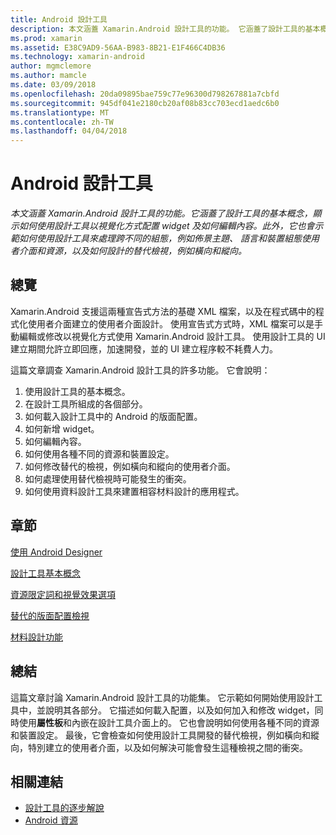 ```yaml
---
title: Android 設計工具
description: 本文涵蓋 Xamarin.Android 設計工具的功能。 它涵蓋了設計工具的基本概念，顯示如何使用設計工具以視覺化方式配置 widget 及如何編輯內容。 此外，它也會示範如何使用設計工具來處理跨不同的組態，例如佈景主題、 語言和裝置組態使用者介面和資源，以及如何設計的替代檢視，例如橫向和縱向。
ms.prod: xamarin
ms.assetid: E38C9AD9-56AA-B983-8B21-E1F466C4DB36
ms.technology: xamarin-android
author: mgmclemore
ms.author: mamcle
ms.date: 03/09/2018
ms.openlocfilehash: 20da09895bae759c77e96300d798267881a7cbfd
ms.sourcegitcommit: 945df041e2180cb20af08b83cc703ecd1aedc6b0
ms.translationtype: MT
ms.contentlocale: zh-TW
ms.lasthandoff: 04/04/2018
---
```

# <a name="android-designer"></a>Android 設計工具

_本文涵蓋 Xamarin.Android 設計工具的功能。它涵蓋了設計工具的基本概念，顯示如何使用設計工具以視覺化方式配置 widget 及如何編輯內容。此外，它也會示範如何使用設計工具來處理跨不同的組態，例如佈景主題、 語言和裝置組態使用者介面和資源，以及如何設計的替代檢視，例如橫向和縱向。_


## <a name="overview"></a>總覽

Xamarin.Android 支援這兩種宣告式方法的基礎 XML 檔案，以及在程式碼中的程式化使用者介面建立的使用者介面設計。
使用宣告式方式時，XML 檔案可以是手動編輯或修改以視覺化方式使用 Xamarin.Android 設計工具。 使用設計工具的 UI 建立期間允許立即回應，加速開發，並的 UI 建立程序較不耗費人力。

這篇文章調查 Xamarin.Android 設計工具的許多功能。 它會說明：

1.  使用設計工具的基本概念。
2.  在設計工具所組成的各個部分。
3.  如何載入設計工具中的 Android 的版面配置。
4.  如何新增 widget。
5.  如何編輯內容。
6.  如何使用各種不同的資源和裝置設定。
7.  如何修改替代的檢視，例如橫向和縱向的使用者介面。 
8.  如何處理使用替代檢視時可能發生的衝突。 
9.  如何使用資料設計工具來建置相容材料設計的應用程式。



## <a name="sections"></a>章節

 [使用 Android Designer](~/android/user-interface/android-designer/designer-walkthrough.md)

 [設計工具基本概念](~/android/user-interface/android-designer/designer-basics.md)

 [資源限定詞和視覺效果選項](~/android/user-interface/android-designer/resource-qualifiers.md)

 [替代的版面配置檢視](~/android/user-interface/android-designer/alternative-layout-views.md)

 [材料設計功能](~/android/user-interface/android-designer/material-design-features.md)



## <a name="summary"></a>總結

這篇文章討論 Xamarin.Android 設計工具的功能集。 它示範如何開始使用設計工具中，並說明其各部分。 它描述如何載入配置，以及如何加入和修改 widget，同時使用**屬性板**和內嵌在設計工具介面上的。 它也會說明如何使用各種不同的資源和裝置設定。 最後，它會檢查如何使用設計工具開發的替代檢視，例如橫向和縱向，特別建立的使用者介面，以及如何解決可能會發生這種檢視之間的衝突。 



## <a name="related-links"></a>相關連結

- [設計工具的逐步解說](~/android/user-interface/android-designer/designer-walkthrough.md)
- [Android 資源](~/android/app-fundamentals/resources-in-android/index.md)
